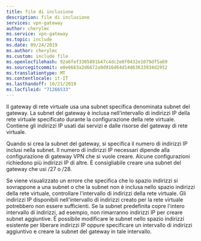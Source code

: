 ```yaml
---
title: file di inclusione
description: file di inclusione
services: vpn-gateway
author: cherylmc
ms.service: vpn-gateway
ms.topic: include
ms.date: 09/24/2019
ms.author: cherylmc
ms.custom: include file
ms.openlocfilehash: 92a6fef3305891b47c4dc2e0f0432e1079df5a69
ms.sourcegitcommit: e0e6663a2d6672a9d916d64d14d63633934d2952
ms.translationtype: MT
ms.contentlocale: it-IT
ms.lasthandoff: 10/21/2019
ms.locfileid: "71266533"
---
```

Il gateway di rete virtuale usa una subnet specifica denominata subnet del gateway. La subnet del gateway è inclusa nell'intervallo di indirizzi IP della rete virtuale specificato durante la configurazione della rete virtuale. Contiene gli indirizzi IP usati dai servizi e dalle risorse del gateway di rete virtuale. 


Quando si crea la subnet del gateway, si specifica il numero di indirizzi IP inclusi nella subnet. Il numero di indirizzi IP necessari dipende alla configurazione di gateway VPN che si vuole creare. Alcune configurazioni richiedono più indirizzi IP di altre. È consigliabile creare una subnet del gateway che usi /27 o /28.


Se viene visualizzato un errore che specifica che lo spazio indirizzi si sovrappone a una subnet o che la subnet non è inclusa nello spazio indirizzi della rete virtuale, controllare l'intervallo di indirizzi della rete virtuale. Gli indirizzi IP disponibili nell'intervallo di indirizzi creato per la rete virtuale potrebbero non essere sufficienti. Se la subnet predefinita copre l'intero intervallo di indirizzi, ad esempio, non rimarranno indirizzi IP per creare subnet aggiuntive. È possibile modificare le subnet nello spazio indirizzi esistente per liberare indirizzi IP oppure specificare un intervallo di indirizzi aggiuntivo e creare la subnet del gateway in tale intervallo.